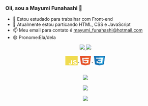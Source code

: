 ### Oii, sou a Mayumi Funahashi 👋


- 🔭 Estou estudado para trabalhar com Front-end 
- 🌱 Atualmente estou particando HTML, CSS e JavaScript
- 📫 Meu email para contato é mayumi_funahashi@hotmail.com
- 😄 Pronome:Ela/dela

<div align="center">
  <a href="https://github.com/mayumifunahashi">
  <img height="160em" src="https://github-readme-stats.vercel.app/api?username=mayumifunahashi&show_icons=true&theme=swift&include_all_commits=true&count_private=true"/>
  <img height="160em" src="https://github-readme-stats.vercel.app/api/top-langs/?username=mayumifunahashi&layout=compact&langs_count=7&theme=swift"/>
</div>
  
  <div align=center style="display: inline_block"><br>
  <img align="center" alt="Mayumi-Js" height="30" width="40" src="https://raw.githubusercontent.com/devicons/devicon/master/icons/javascript/javascript-plain.svg">
  <img align="center" alt="Mayumi-HTML" height="30" width="40" src="https://raw.githubusercontent.com/devicons/devicon/master/icons/html5/html5-original.svg">
  <img align="center" alt="Mayumi-CSS" height="30" width="40" src="https://raw.githubusercontent.com/devicons/devicon/master/icons/css3/css3-original.svg">
</div>

  ##
  
  <div align=center> 

  <a href="https://instagram.com/mayumifunahashi" target="_blank"><img src="https://img.shields.io/badge/-Instagram-%23E4405F?style=for-the-badge&logo=instagram&logoColor=white" target="_blank"></a>

  <a href = "mailto:mayumi_funahashi@hotmail.com"><img src="https://img.shields.io/badge/-Gmail-%23333?style=for-the-badge&logo=gmail&logoColor=white" target="_blank"></a>
    
  <a href="https://www.linkedin.com/in/j%C3%A9ssica-mayumi-funahashi-545079224/" target="_blank"><img src="https://img.shields.io/badge/-LinkedIn-%230077B5?style=for-the-badge&logo=linkedin&logoColor=white" target="_blank"></a> 
